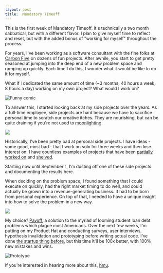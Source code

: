 ```yaml
---
layout: post
title:  Mandatory Timeoff
---
```


This is the first week of Mandatory Timeoff.  It's technically a two month
sabbatical, but with a different flavor. I plan to give myself time to reflect
and reset, but with the added bonus of "working for myself" throughout the
process.

For years, I've been working as a software consultant with the fine folks at
[Carbon Five](http://www.carbonfive.com/) on dozens of fun projects. After awhile, you start to get pretty
seasoned at jumping into the deep end of a new problem space and ramping up
quickly. Each time I do this, I wonder what it would be like to do it for
myself.

What if I dedicated the same amount of time (~3 months, 40 hours
a week, 8 hours a day) working on my own project? What would I work on?

![Funny comic](https://s3.amazonaws.com/lowres.cartoonstock.com/medical-health_and_safety-safety_advice-broken_bone-doctor-gp-akln383_low.jpg)

To answer this, I started looking back at my side projects over the years. As
a full-time employee, side projects are hard because we have to sacrifice
personal time to scratch our creative itches. They are nourishing, but can be
quite draining if you're not used to [moonlighting](https://en.wikipedia.org/wiki/Moonlighting).

![](https://s3.amazonaws.com/lowres.cartoonstock.com/office-work_life_balance-workaholic-overtime-delegation-talk-forn2220_low.jpg)

Historically, I've been pretty bad at personal side projects. I have ideas - some good,
most bad - that I work on solo for three weeks and then lose interest on. I have
countless examples of projects that have been [partially worked on](https://github.com/bomatson/contract_reader_web) and [shelved](https://github.com/bomatson/lunchy).

Starting now until September 1, I'm dusting off one of these side projects and
documenting the results here.

When deciding on the problem space, I found
something that I could execute on quickly, had the right market timing to do
well, and could actually be grown into a revenue-generating business. It had to
be born from personal experience. On top of that, I needed to have a unique
insight into how to solve the problem in a new way.

![](https://s3.amazonaws.com/lowres.cartoonstock.com/animals-gorilla-troublemaker-troublemaking-apes-monkeys-gra060912_low.jpg)

My choice? [Payoff](https://github.com/bomatson/payoff), a solution to the myriad of looming student loan debt
problems which plague most Americans. Over the next few weeks, I'm putting on my Product Hat
and conducting surveys, user interviews, hypothesis invalidation and prototyping
before writing actual code. I've done [the startup thing before](https://www.crunchbase.com/organization/mybandstock), but this time
it'll be 100x better, with 100% new mistakes and wins.

![Prototype](http://i.imgur.com/xHil1k9.png "Prototype")

If you're interested in hearing more about this, [hmu](mailto:<bobby.matson@gmail.com>).
